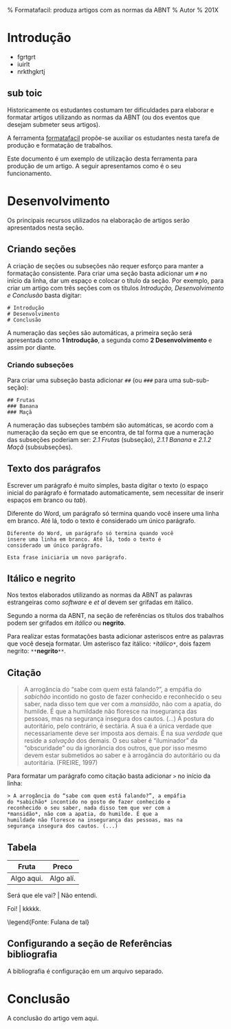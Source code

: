 % Formatafacil: produza artigos com as normas da ABNT
% Autor
% 201X

# Introdução

- fgrtgrt
- iuirlt
- nrkthgkrtj

## sub toic


Historicamente os estudantes costumam ter dificuldades para elaborar
e formatar artigos utilizando as normas da ABNT (ou dos eventos que
desejam submeter seus artigos).

A ferramenta [formatafacil](https://github.com/edusantana/formatafacil) propõe-se
auxiliar os estudantes nesta tarefa de produção e formatação de trabalhos.

Este documento é um exemplo de utilização desta ferramenta para produção
de um artigo. A seguir apresentamos como é o seu funcionamento.

# Desenvolvimento

Os principais recursos utilizados na elaboração de artigos serão apresentados nesta seção.

## Criando seções

A criação de seções ou subseções não requer esforço para manter a formatação consistente. Para criar uma seção
basta adicionar um `#` no início da linha, dar um espaço e colocar o título da seção. Por exemplo, para criar um artigo com três seções com os títulos *Introdução, Desenvolvimento e Conclusão* basta digitar:

    # Introdução
    # Desenvolvimento
    # Conclusão

A numeração das seções são automáticas, a primeira seção será apresentada como **1 Introdução**, a segunda como **2 Desenvolvimento** e assim por diante.

### Criando subseções

Para criar uma subseção basta adicionar `##` (ou `###` para uma sub-sub-seção):

    ## Frutas
    ### Banana
    ### Maçã

A numeração das subseções também são automáticas, se acordo com a numeração da seção em que se encontra, de tal forma que a numeração das subseções poderiam ser: *2.1 Frutas* (subseção), *2.1.1 Banana* e *2.1.2 Maçã* (subsubseções).

## Texto dos parágrafos

Escrever um parágrafo é muito simples, basta digitar o texto (o espaço inicial do parágrafo é formatado automaticamente, sem necessitar de inserir espaços em branco ou *tab*).

Diferente do Word, um parágrafo só termina quando você
insere uma linha em branco. Até lá, todo o texto é
considerado um único parágrafo.

    Diferente do Word, um parágrafo só termina quando você
    insere uma linha em branco. Até lá, todo o texto é
    considerado um único parágrafo.

    Esta frase iniciaria um novo parágrafo.

## Itálico e negrito

Nos textos elaborados utilizando as normas da ABNT as palavras estrangeiras como *software* e *et al* devem ser grifadas em itálico.

Segundo a norma da ABNT, na seção de referências os títulos dos trabalhos podem ser grifados em *itálico* ou **negrito**.

Para realizar estas formatações basta adicionar asteriscos entre as palavras que você deseja formatar. Um asterisco faz itálico: `*`*itálico*`*`, dois fazem negrito: `**`**negrito**`**`.


## Citação

> A arrogância do “sabe com quem está falando?”, a empáfia do *sabichão* incontido
no gosto de fazer conhecido e reconhecido o seu saber, nada disso tem que ver com a
*mansidão*, não com a apatia, do humilde. É que a humildade não floresce na
insegurança das pessoas, mas na segurança insegura dos cautos. (...)
A postura do autoritário, pelo contrário, é sectária. A sua
é a única verdade que necessariamente deve ser imposta aos demais. É na sua *verdade*
que reside a *salvação* dos demais. O seu saber é “iluminador” da “obscuridade” ou da
ignorância dos outros, que por isso mesmo devem estar submetidos ao saber e à
arrogância do autoritário ou da autoritária. (FREIRE, 1997)

Para formatar um parágrafo como citação basta adicionar `>` no início da linha:

    > A arrogância do “sabe com quem está falando?”, a empáfia
    do *sabichão* incontido no gosto de fazer conhecido e
    reconhecido o seu saber, nada disso tem que ver com a
    *mansidão*, não com a apatia, do humilde. É que a
    humildade não floresce na insegurança das pessoas, mas na
    segurança insegura dos cautos. (...)

## Tabela


Fruta | Preco
-----------| -----
Algo aqui. | Algo alí.

Será que ele vai? | Não entendi.

Foi! | kkkkk.

\legend{Fonte: Fulana de tal}

## Configurando a seção de Referências bibliografia

A bibliografia é configuração em um arquivo separado.

# Conclusão

A conclusão do artigo vem aqui.

